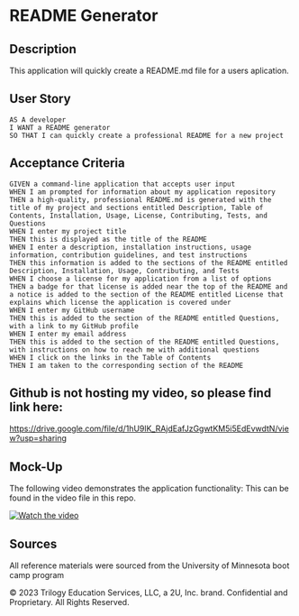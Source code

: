 # README Generator

## Description

This application will quickly create a README.md file for a users aplication.

## User Story

```
AS A developer
I WANT a README generator
SO THAT I can quickly create a professional README for a new project
```

## Acceptance Criteria

```
GIVEN a command-line application that accepts user input
WHEN I am prompted for information about my application repository
THEN a high-quality, professional README.md is generated with the title of my project and sections entitled Description, Table of Contents, Installation, Usage, License, Contributing, Tests, and Questions
WHEN I enter my project title
THEN this is displayed as the title of the README
WHEN I enter a description, installation instructions, usage information, contribution guidelines, and test instructions
THEN this information is added to the sections of the README entitled Description, Installation, Usage, Contributing, and Tests
WHEN I choose a license for my application from a list of options
THEN a badge for that license is added near the top of the README and a notice is added to the section of the README entitled License that explains which license the application is covered under
WHEN I enter my GitHub username
THEN this is added to the section of the README entitled Questions, with a link to my GitHub profile
WHEN I enter my email address
THEN this is added to the section of the README entitled Questions, with instructions on how to reach me with additional questions
WHEN I click on the links in the Table of Contents
THEN I am taken to the corresponding section of the README
```
## Github is not hosting my video, so please find link here:

https://drive.google.com/file/d/1hU9lK_RAjdEafJzGgwtKM5i5EdEvwdtN/view?usp=sharing

## Mock-Up

The following video demonstrates the application functionality:
This can be found in the video file in this repo.

[![Watch the video](https://user-images.githubusercontent.com/115671558/215230235-599f91e5-19b8-4326-922f-2a4aa43dc07b.png)](https://drive.google.com/file/d/1hU9lK_RAjdEafJzGgwtKM5i5EdEvwdtN/view?usp=sharing)

## Sources

All reference materials were sourced from the University of Minnesota boot camp program

© 2023 Trilogy Education Services, LLC, a 2U, Inc. brand. Confidential and Proprietary. All Rights Reserved.
  